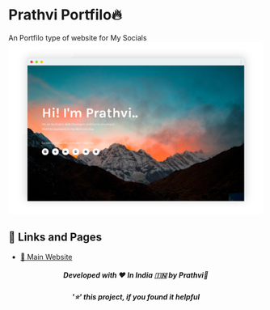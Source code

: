 # Prathvi Portfilo🔥
An Portfilo type of website for My Socials
[![](https://raw.githubusercontent.com/fspofficial/prathvi-portfilo/main/preview.png)](https://prathvi.vercel.app)

## 🔗 Links and Pages
- [🥰 Main Website](https://prathvi.vercel.app)

<h5 align='center'>Developed with ❤️ In India 🇮🇳 by Prathvi💝</h5>
<h5 align='center'>'⭐' this project, if you found it helpful</h5>
